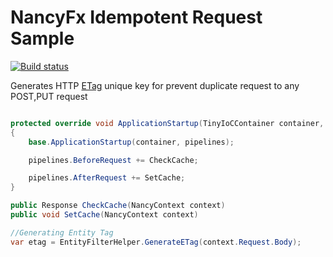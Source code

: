# NancyFx Idempotent Request Sample

[![Build status](https://ci.appveyor.com/api/projects/status/iwspcowhfy458nqr?svg=true)](https://ci.appveyor.com/project/serdardemir/nancy-idempotentrequest)

Generates HTTP  [ETag]( https://en.wikipedia.org/wiki/HTTP_ETag)   unique key for prevent duplicate request to any POST,PUT request 


```csharp

protected override void ApplicationStartup(TinyIoCContainer container, IPipelines pipelines)
{
	base.ApplicationStartup(container, pipelines);

	pipelines.BeforeRequest += CheckCache;

	pipelines.AfterRequest += SetCache;
}

public Response CheckCache(NancyContext context)
public void SetCache(NancyContext context)

//Generating Entity Tag
var etag = EntityFilterHelper.GenerateETag(context.Request.Body);

```


